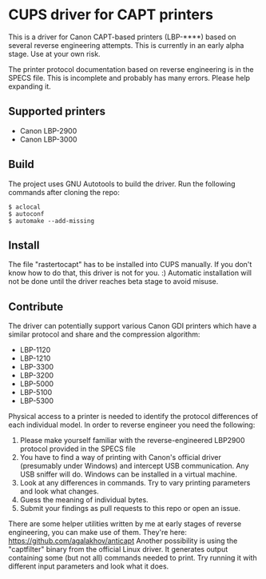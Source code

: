 CUPS driver for CAPT printers
=============================

This is a driver for Canon CAPT-based printers (LBP-****)
based on several reverse engineering attempts. This is
currently in an early alpha stage. Use at your own risk.

The printer protocol documentation based on reverse engineering
is in the SPECS file. This is incomplete and probably has many
errors. Please help expanding it.

Supported printers
------------------

  * Canon LBP-2900
  * Canon LBP-3000

Build
-----

The project uses GNU Autotools to build the driver.
Run the following commands after cloning the repo:

```
$ aclocal
$ autoconf
$ automake --add-missing
```

Install
-------

The file "rastertocapt" has to be installed into CUPS manually.
If you don't know how to do that, this driver is not for you. :)
Automatic installation will not be done until the driver reaches
beta stage to avoid misuse.

Contribute
----------

The driver can potentially support various Canon GDI printers which
have a similar protocol and share and the compression algorithm:

  * LBP-1120
  * LBP-1210
  * LBP-3300
  * LBP-3200
  * LBP-5000
  * LBP-5100
  * LBP-5300

Physical access to a printer is needed to identify the protocol differences
of each individual model. In order to reverse engineer you need the following:

1) Please make yourself familiar with the reverse-engineered LBP2900 protocol provided in the SPECS file
2) You have to find a way of printing with Canon's official driver (presumably under Windows) and intercept USB communication. Any USB sniffer will do. Windows can be installed in a virtual machine.
3) Look at any differences in commands. Try to vary printing parameters and look what changes.
4) Guess the meaning of individual bytes.
5) Submit your findings as pull requests to this repo or open an issue.

There are some helper utilities written by me at early stages of reverse engineering, you can make use of them. They're here: https://github.com/agalakhov/anticapt
Another possibility is using the "captfilter" binary from the official Linux driver. It generates output containing some (but not all) commands needed to print. Try running it with different input parameters and look what it does.